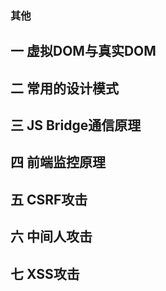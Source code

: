 ### 其他

## 一 虚拟DOM与真实DOM

## 二 常用的设计模式

## 三 JS Bridge通信原理

## 四 前端监控原理

## 五 CSRF攻击

## 六 中间人攻击

## 七 XSS攻击

